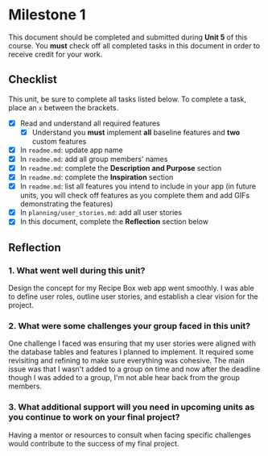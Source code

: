 # Milestone 1

This document should be completed and submitted during **Unit 5** of this course. You **must** check off all completed tasks in this document in order to receive credit for your work.

## Checklist

This unit, be sure to complete all tasks listed below. To complete a task, place an `x` between the brackets.

- [x] Read and understand all required features
  - [x] Understand you **must** implement **all** baseline features and **two** custom features
- [x] In `readme.md`: update app name
- [x] In `readme.md`: add all group members' names
- [x] In `readme.md`: complete the **Description and Purpose** section
- [x] In `readme.md`: complete the **Inspiration** section
- [x] In `readme.md`: list all features you intend to include in your app (in future units, you will check off features as you complete them and add GIFs demonstrating the features)
- [x] In `planning/user_stories.md`: add all user stories
- [x] In this document, complete the **Reflection** section below

## Reflection

### 1. What went well during this unit?

Design the concept for my Recipe Box web app went smoothly. I was able to define user roles, outline user stories, and establish a clear vision for the project.

### 2. What were some challenges your group faced in this unit?

One challenge I faced was ensuring that my user stories were aligned with the database tables and features I planned to implement. It required some revisiting and refining to make sure everything was cohesive. The main issue was that I wasn't added to a group on time and now after the deadline though I was added to a group, I'm not able hear back from the group members.

### 3. What additional support will you need in upcoming units as you continue to work on your final project?

 Having a mentor or resources to consult when facing specific challenges would contribute to the success of my final project.
